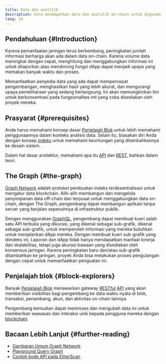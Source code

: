 ```yaml
---
title: Data dan analitik
description: Cara mendapatkan data dan analitik on-chain untuk digunakan di dapp Anda
lang: id
---
```


## Pendahuluan {#Introduction}

Karena pemanfaatan jaringan terus berkembang, peningkatan jumlah informasi berharga akan ada dalam data on-chain. Karena volume data meningkat dengan cepat, menghitung dan menggabungkan informasi ini untuk dilaporkan atau mendorong fungsi dApp dapat menjadi upaya yang memakan banyak waktu dan proses.

Memanfaatkan penyedia data yang ada dapat mempercepat pengembangan, menghasilkan hasil yang lebih akurat, dan mengurangi upaya pemeliharaan yang sedang berlangsung. Ini akan memungkinkan tim untuk berkonsentrasi pada fungsionalitas inti yang coba disediakan oleh proyek mereka.

## Prasyarat {#prerequisites}

Anda harus memahami konsep dasar [Penjelajah Blok](/developers/docs/data-and-analytics/block-explorers/) untuk lebih memahami penggunaannya dalam konteks analisis data. Selain itu, biasakan diri Anda dengan konsep [indeks](/glossary/#index) untuk memahami keuntungan yang ditambahkannya ke desain sistem.

Dalam hal dasar arsitektur, memahami apa itu [API](https://www.wikipedia.org/wiki/API) dan [REST](https://www.wikipedia.org/wiki/Representational_state_transfer), bahkan dalam teori.

## The Graph {#the-graph}

[Graph Network](https://thegraph.com/) adalah protokol pembuatan indeks terdesentralisasi untuk mengatur data blockchain. Alih-alih membangun dan mengelola penyimpanan data off-chain dan terpusat untuk menggabungkan data on-chain, dengan The Graph, pengembang dapat membangun aplikasi tanpa server yang berjalan sepenuhnya di infrastruktur publik.

Dengan menggunakan [GraphQL](https://graphql.org/), pengembang dapat membuat kueri salah satu API terbuka yang dikurasi, yang dikenal sebagai sub-grafik, dikenal sebagai sub-grafik, untuk memperoleh informasi yang mereka butuhkan untuk menjalankan dApp mereka. Dengan membuat kueri sub-grafik yang diindeks ini, Laporan dan dApp tidak hanya mendapatkan manfaat kinerja dan skalabilitas, tetapi juga akurasi bawaan yang disediakan oleh konsensus jaringan. Karena peningkatan baru dan/atau sub-grafik ditambahkan ke jaringan, proyek Anda bisa melakukan proses pengulangan dengan cepat untuk memanfaatkan penguatan ini.

## Penjelajah blok {#block-explorers}

Banyak [Penjelajah Blok](/developers/docs/data-and-analytics/block-explorers/) menawarkan gateway [RESTful](https://www.wikipedia.org/wiki/Representational_state_transfer) [API](https://www.wikipedia.org/wiki/API) yang akan memberikan visibilitas bagi pengembang ke data waktu nyata di blok, transaksi, penambang, akun, dan aktivitas on-chain lainnya.

Pengembang kemudian dapat memroses dan mengubah data ini untuk memberikan wawasan dan interaksi unik kepada pengguna mereka dengan [blockchain](/glossary/#blockchain).

## Bacaan Lebih Lanjut {#further-reading}

- [Gambaran Umum Graph Network](https://thegraph.com/docs/en/about)
- [Playground Query Graph](https://thegraph.com/explorer/subgraph/graphprotocol/graph-network-mainnet?version=current)
- [Contoh kode API pada EtherScan](https://etherscan.io/apis#contracts)
